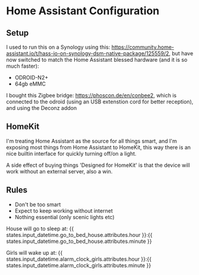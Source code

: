 # Home Assistant Configuration

## Setup

I used to run this on a Synology using this: https://community.home-assistant.io/t/hass-io-on-synology-dsm-native-package/125559/2, but have now switched to match the Home Assistant blessed hardware (and it is so much faster):

- ODROID-N2+
- 64gb eMMC

I bought this Zigbee bridge: https://phoscon.de/en/conbee2, which is connected to the odroid (using an USB extenstion cord for better reception), and using the Deconz addon



## HomeKit

I'm treating Home Assistant as the source for all things smart, and I'm exposing most things from Home Assistant to HomeKit, this way there is an nice builtin interface for quickly turning off/on a light.

A side effect of buying things 'Designed for HomeKit' is that the device will work without an external server, also a win.

## Rules

- Don't be too smart
- Expect to keep working without internet
- Nothing essential (only scenic lights etc)

House will go to sleep at: {{ states.input_datetime.go_to_bed_house.attributes.hour }}:{{ states.input_datetime.go_to_bed_house.attributes.minute }}

Girls will wake up at: {{ states.input_datetime.alarm_clock_girls.attributes.hour }}:{{ states.input_datetime.alarm_clock_girls.attributes.minute }}
